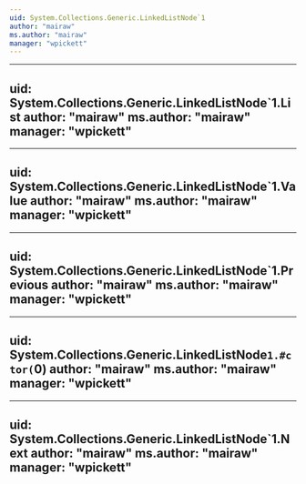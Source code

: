 ```yaml
---
uid: System.Collections.Generic.LinkedListNode`1
author: "mairaw"
ms.author: "mairaw"
manager: "wpickett"
---
```


---
uid: System.Collections.Generic.LinkedListNode`1.List
author: "mairaw"
ms.author: "mairaw"
manager: "wpickett"
---

---
uid: System.Collections.Generic.LinkedListNode`1.Value
author: "mairaw"
ms.author: "mairaw"
manager: "wpickett"
---

---
uid: System.Collections.Generic.LinkedListNode`1.Previous
author: "mairaw"
ms.author: "mairaw"
manager: "wpickett"
---

---
uid: System.Collections.Generic.LinkedListNode`1.#ctor(`0)
author: "mairaw"
ms.author: "mairaw"
manager: "wpickett"
---

---
uid: System.Collections.Generic.LinkedListNode`1.Next
author: "mairaw"
ms.author: "mairaw"
manager: "wpickett"
---
